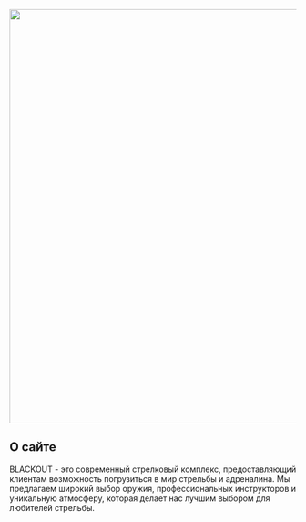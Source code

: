 <p align="center">
      <img src="https://i.imgur.com/IxknFew.png" width="726">
</p>

## О сайте

BLACKOUT - это современный стрелковый комплекс, предоставляющий клиентам возможность погрузиться в мир стрельбы и адреналина. Мы предлагаем широкий выбор оружия, профессиональных инструкторов и уникальную атмосферу, которая делает нас лучшим выбором для любителей стрельбы.
